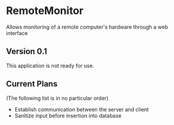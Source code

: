 # RemoteMonitor
Allows monitoring of a remote computer's hardware through a web interface


## Version 0.1
This application is not ready for use.


## Current Plans
(The following list is in no particular order)

- Establish communication between the server and client
- Sanitize input before insertion into database